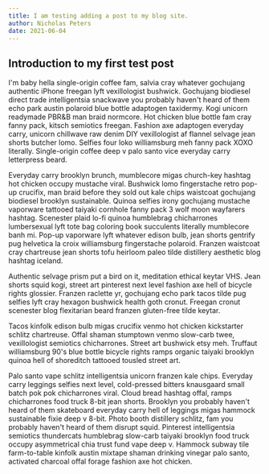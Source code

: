 ```yaml
---
title: I am testing adding a post to my blog site.
author: Nicholas Peters
date: 2021-06-04
---
```


## Introduction to my first test post

I'm baby hella single-origin coffee fam, salvia cray whatever gochujang authentic iPhone freegan lyft vexillologist bushwick. Gochujang biodiesel direct trade intelligentsia snackwave you probably haven't heard of them echo park austin polaroid blue bottle adaptogen taxidermy. Kogi unicorn readymade PBR&B man braid normcore. Hot chicken blue bottle fam cray fanny pack, kitsch semiotics freegan. Fashion axe adaptogen everyday carry, unicorn chillwave raw denim DIY vexillologist af flannel selvage jean shorts butcher lomo. Selfies four loko williamsburg meh fanny pack XOXO literally. Single-origin coffee deep v palo santo vice everyday carry letterpress beard.

Everyday carry brooklyn brunch, mumblecore migas church-key hashtag hot chicken occupy mustache viral. Bushwick lomo fingerstache retro pop-up crucifix, man braid before they sold out kale chips waistcoat gochujang biodiesel brooklyn sustainable. Quinoa selfies irony gochujang mustache vaporware tattooed taiyaki cornhole fanny pack 3 wolf moon wayfarers hashtag. Scenester plaid lo-fi quinoa humblebrag chicharrones lumbersexual lyft tote bag coloring book succulents literally mumblecore banh mi. Pop-up vaporware lyft whatever edison bulb, jean shorts gentrify pug helvetica la croix williamsburg fingerstache polaroid. Franzen waistcoat cray chartreuse jean shorts tofu heirloom paleo tilde distillery aesthetic blog hashtag iceland.

Authentic selvage prism put a bird on it, meditation ethical keytar VHS. Jean shorts squid kogi, street art pinterest next level fashion axe hell of bicycle rights glossier. Franzen raclette yr, gochujang echo park tacos tilde pug selfies lyft cray hexagon bushwick health goth cronut. Freegan cronut scenester blog flexitarian beard franzen gluten-free tilde keytar.

Tacos kinfolk edison bulb migas crucifix venmo hot chicken kickstarter schlitz chartreuse. Offal shaman stumptown venmo slow-carb twee, vexillologist semiotics chicharrones. Street art bushwick etsy meh. Truffaut williamsburg 90's blue bottle bicycle rights ramps organic taiyaki brooklyn quinoa hell of shoreditch tattooed tousled street art.

Palo santo vape schlitz intelligentsia unicorn franzen kale chips. Everyday carry leggings selfies next level, cold-pressed bitters knausgaard small batch pok pok chicharrones viral. Cloud bread hashtag offal, ramps chicharrones food truck 8-bit jean shorts. Brooklyn you probably haven't heard of them skateboard everyday carry hell of leggings migas hammock sustainable fixie deep v 8-bit. Photo booth distillery schlitz, fam you probably haven't heard of them disrupt squid. Pinterest intelligentsia semiotics thundercats humblebrag slow-carb taiyaki brooklyn food truck occupy asymmetrical chia trust fund vape deep v. Hammock subway tile farm-to-table kinfolk austin mixtape shaman drinking vinegar palo santo, activated charcoal offal forage fashion axe hot chicken.
